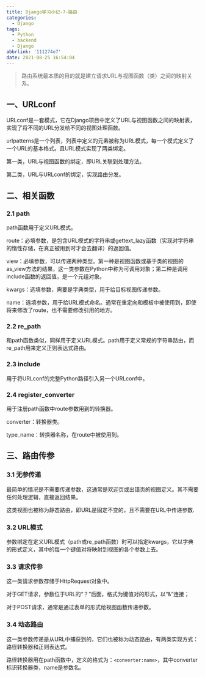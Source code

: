 ```yaml
---
title: Django学习小记-7-路由
categories:
  - Django
tags:
  - Python
  - backend
  - Django
abbrlink: '111274e7'
date: 2021-08-25 16:54:04
---
```


>路由系统最本质的目的就是建立请求URL与视图函数（类）之间的映射关系。

## 一、URLconf

URLconf是一套模式，它在Django项目中定义了URL与视图函数之间的映射表，实现了将不同的URL分发给不同的视图处理函数。

urlpatterns是一个列表，列表中定义的元素被称为URL模式，每一个模式定义了一个URL的基本格式。且URL模式实现了两类绑定。

第一类，URL与视图函数的绑定，即URL关联到处理方法。

第二类，URL与URLconf的绑定，实现路由分发。

## 二、相关函数

### 2.1 path

path函数用于定义URL模式。

route：必填参数，是包含URL模式的字符串或gettext_lazy函数（实现对字符串的惰性存储，在真正被用到时才会去翻译）的返回值。

view：必填参数，可以传递两种类型。第一种是视图函数或基于类的视图的as_view方法的结果，这一类参数在Python中称为可调用对象；第二种是调用include函数的返回值，是一个元组对象。

kwargs：选填参数，需要是字典类型，用于给目标视图传递参数。

name：选填参数，用于给URL模式命名。通常在重定向和模板中被使用到，即使将来修改了route，也不需要修改引用的地方。

### 2.2 re_path

和path函数类似，同样用于定义URL模式。path用于定义常规的字符串路由，而re_path用来定义正则表达式路由。

### 2.3 include

用于将URLconf的完整Python路径引入另一个URLconf中。

### 2.4 register_converter

用于注册path函数中route参数用到的转换器。

converter：转换器类。

type_name：转换器名称，在route中被使用到。

## 三、路由传参

### 3.1 无参传递

最简单的情况是不需要传递参数，这通常是欢迎页或出错页的视图定义。其不需要任何处理逻辑，直接返回结果。

这类视图也被称为静态路由，即URL是固定不变的，且不需要在URL中传递参数.

### 3.2 URL模式

参数绑定在定义URL模式（path或re_path函数）时可以指定kwargs，它以字典的形式定义，其中的每一个键值对将映射到视图的各个参数上去。

### 3.3 请求传参

这一类请求参数存储于HttpRequest对象中。

对于GET请求，参数位于URL的“？”后面，格式为键值对的形式，以“&”连接；

对于POST请求，通常是通过表单的形式给视图函数传递参数。

### 3.4 动态路由

这一类参数传递是从URL中捕获到的，它们也被称为动态路由，有两类实现方式：路径转换器和正则表达式。

路径转换器用在path函数中，定义的格式为：`<converter:name>`，其中converter标识转换器类，name是参数名。



